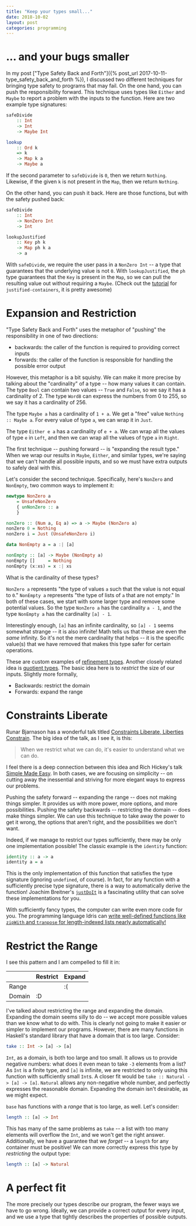 ```yaml
---
title: "Keep your types small..."
date: 2018-10-02
layout: post
categories: programming
---
```


# ... and your bugs smaller

In my post ["Type Safety Back and Forth"]({% post_url 2017-10-11-type_safety_back_and_forth %}), I discussed two different techniques for bringing type safety to programs that may fail.
On the one hand, you can push the responsibility forward.
This technique uses types like `Either` and `Maybe` to report a problem with the inputs to the function.
Here are two example type signatures:

```haskell
safeDivide
    :: Int
    -> Int
    -> Maybe Int

lookup
    :: Ord k
    => k
    -> Map k a
    -> Maybe a
```

If the second parameter to `safeDivide` is `0`, then we return `Nothing`.
Likewise, if the given `k` is not present in the `Map`, then we return `Nothing`.

On the other hand, you can push it back.
Here are those functions, but with the safety pushed back:

```haskell
safeDivide
    :: Int
    -> NonZero Int
    -> Int

lookupJustified
    :: Key ph k
    -> Map ph k a
    -> a
```

With `safeDivide`, we require the user pass in a `NonZero Int` -- a type that guarantees that the underlying value is not `0`.
With `lookupJustified`, the `ph` type guarantees that the `Key` is present in the `Map`, so we can pull the resulting value out without requiring a `Maybe`.
(Check out the [tutorial](https://hackage.haskell.org/package/justified-containers-0.3.0.0/docs/Data-Map-Justified-Tutorial.html) for `justified-containers`, it is pretty awesome)

# Expansion and Restriction

"Type Safety Back and Forth" uses the metaphor of "pushing" the responsibility in one of two directions: 

- backwards: the caller of the function is required to providing correct inputs
- forwards: the caller of the function is responsible for handling the possible error output

However, this metaphor is a bit squishy.
We can make it more precise by talking about the "cardinality" of a type -- how many values it can contain.
The type `Bool` can contain two values -- `True` and `False`, so we say it has a cardinality of 2.
The type `Word8` can express the numbers from 0 to 255, so we say it has a cardinality of 256.

The type `Maybe a` has a cardinality of `1 + a`.
We get a "free" value `Nothing :: Maybe a`.
For every value of type `a`, we can wrap it in `Just`.

The type `Either e a` has a cardinality of `e + a`.
We can wrap all the values of type `e` in `Left`, and then we can wrap all the values of type `a` in `Right`.

The first technique -- pushing forward -- is "expanding the result type."
When we wrap our results in `Maybe`, `Either`, and similar types, we're saying that we can't handle all possible inputs, and so we must have extra outputs to safely deal with this.

Let's consider the second technique.
Specifically, here's `NonZero` and `NonEmpty`, two common ways to implement it:

```haskell
newtype NonZero a 
    = UnsafeNonZero 
    { unNonZero :: a 
    }

nonZero :: (Num a, Eq a) => a -> Maybe (NonZero a)
nonZero 0 = Nothing
nonZero i = Just (UnsafeNonZero i)

data NonEmpty a = a :| [a]

nonEmpty :: [a] -> Maybe (NonEmpty a)
nonEmpty []     = Nothing
nonEmpty (x:xs) = x :| xs
```

What is the cardinality of these types?

`NonZero a` represents "the type of values `a` such that the value is not equal to `0`."
`NonEmpty a` represents "the type of lists of `a` that are not empty."
In both of these cases, we start with some larger type and remove some potential values.
So the type `NonZero a` has the cardinality `a - 1`, and the type `NonEmpty a` has the cardinality `[a] - 1`.

Interestingly enough, `[a]` has an infinite cardinality, so `[a] - 1` seems somewhat strange -- it is also infinite!
Math tells us that these are even the *same* infinity.
So it's not the mere cardinality that helps -- it is the specific value(s) that we have removed that makes this type safer for certain operations.

These are custom examples of [refinement types](https://ucsd-progsys.github.io/liquidhaskell-tutorial/).
Another closely related idea is [quotient types](https://www.hedonisticlearning.com/posts/quotient-types-for-programmers.html).
The basic idea here is to *restrict* the size of our inputs.
Slightly more formally,

- Backwards: restrict the domain
- Forwards: expand the range

# Constraints Liberate

Runar Bjarnason has a wonderful talk titled [Constraints Liberate, Liberties Constrain](https://www.youtube.com/watch?v=GqmsQeSzMdw).
The big idea of the talk, as I see it, is this:

> When we restrict what we can do, it's easier to understand what we can do.

I feel there is a deep connection between this idea and Rich Hickey's talk [Simple Made Easy](https://www.youtube.com/watch?v=34_L7t7fD_U).
In both cases, we are focusing on simplicity -- on cutting away the inessential and striving for more elegant ways to express our problems.

Pushing the safety forward -- expanding the range -- does not making things simpler.
It provides us with more power, more options, and more possibilities.
Pushing the safety backwards -- restricting the domain -- does make things simpler.
We can use this technique to take away the power to get it wrong, the options that aren't right, and the possibilities we don't want.

Indeed, if we manage to restrict our types sufficiently, there may be only one implementation possible!
The classic example is the `identity` function:

```haskell
identity :: a -> a
identity a = a
```

This is the only implementation of this function that satisfies the type signature (ignoring `undefined`, of course).
In fact, for any function with a sufficiently precise type signature, there is a way to automatically derive the function!
Joachim Breitner's [`justDoIt`](https://www.joachim-breitner.de/blog/735-The_magic_%E2%80%9CJust_do_it%E2%80%9D_type_class) is a fascinating utility that can solve these implementations for you.

With sufficiently fancy types, the computer can write even more code for you.
The programming language Idris can [write well-defined functions like `zipWith` and `tranpose` for length-indexed lists nearly automatically!](https://youtu.be/X36ye-1x_HQ?t=1140)

# Restrict the Range

I see this pattern and I am compelled to fill it in:

|        | Restrict | Expand |
|--------|----------|--------|
| Range  |          |   :(   |
| Domain |    :D    |        |

I've talked about restricting the range and expanding the domain.
Expanding the domain seems silly to do -- we accept more possible values than we know what to do with.
This is clearly not going to make it easier or simpler to implement our programs.
However, there are many functions in Haskell's standard library that have a domain that is too large.
Consider:

```haskell
take :: Int -> [a] -> [a]
```

`Int`, as a domain, is both too large and too small.
It allows us to provide negative numbers: what does it even mean to take `-3` elements from a list?
As `Int` is a finite type, and `[a]` is infinite, we are restricted to only using this function with sufficiently small `Int`s.
A closer fit would be `take :: Natural -> [a] -> [a]`.
`Natural` allows any non-negative whole number, and perfectly expresses the reasonable domain.
Expanding the domain isn't desirable, as we might expect.

`base` has functions with a *range* that is too large, as well.
Let's consider:

```haskell
length :: [a] -> Int
```

This has many of the same problems as `take` -- a list with too many elements will overflow the `Int`, and we won't get the right answer.
Additionally, we have a guarantee that we *forget* -- a `length` for any container must be positive!
We can more correctly express this type by *restricting* the output type:

```haskell
length :: [a] -> Natural
```

# A perfect fit

The more precisely our types describe our program, the fewer ways we have to go wrong.
Ideally, we can provide a correct output for every input, and we use a type that tightly describes the properties of possible outputs.
